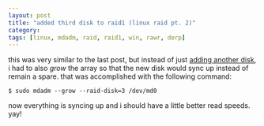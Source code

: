 ```yaml
---
layout: post
title: "added third disk to raid1 (linux raid pt. 2)"
category: 
tags: [linux, mdadm, raid, raid1, win, rawr, derp]
---
```

this was very similar to the last post, but instead of just
[adding another disk](/2012/06/20/hot-swapping-harddrives-pt-1), i had to
also *grow* the array so that the new disk would sync up instead of
remain a spare. that was accomplished with the following command:

    $ sudo mdadm --grow --raid-disk=3 /dev/md0

now everything is syncing up and i should have a little better read
speeds. yay!
